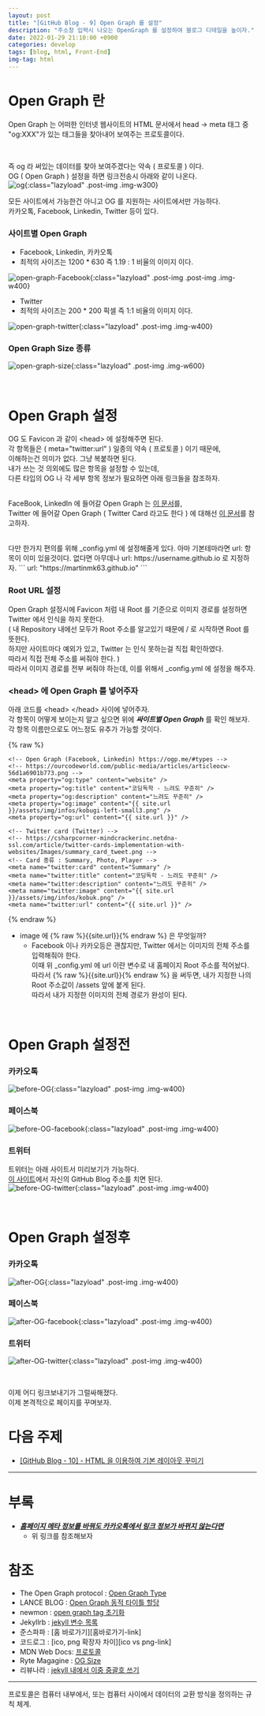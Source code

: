 ```yaml
---
layout: post
title: "[GitHub Blog - 9] Open Graph 를 설정"
description: "주소창 입력시 나오는 OpenGraph 를 설정하여 블로그 디테일을 높이자."
date: 2022-01-29 21:10:00 +0900
categories: develop
tags: [blog, html, Front-End]
img-tag: html
---
```


# Open Graph 란

Open Graph 는 어떠한 인터넷 웹사이트의 HTML 문서에서 head -> meta 태그 중  
"og:XXX"가 있는 태그들을 찾아내어 보여주는 <span class="tooltip" id="id-1">프로토콜</span>이다.

<br>

즉 og 라 써있는 데이터를 찾아 보여주겠다는 약속 ( 프로토콜 ) 이다.  
OG ( Open Graph ) 설정을 하면 링크전송시 아래와 같이 나온다.  
![og](/assets/img/post-img/favicon/og.png){:class="lazyload" .post-img .img-w300}

모든 사이트에서 가능한건 아니고 OG 를 지원하는 사이트에서만 가능하다.  
카카오톡, Facebook, Linkedin, Twitter 등이 있다.

### 사이트별 Open Graph

- Facebook, Linkedin, 카카오톡
- 최적의 사이즈는 1200 \* 630 즉 1.19 : 1 비율의 이미지 이다.

![open-graph-Facebook](https://ourcodeworld.com/public-media/articles/articleocw-56d1a6901b773.png){:class="lazyload" .post-img .post-img .img-w400}

- Twitter
- 최적의 사이즈는 200 \* 200 픽셀 즉 1:1 비율의 이미지 이다.

![open-graph-twitter](https://csharpcorner-mindcrackerinc.netdna-ssl.com/article/twitter-cards-implementation-with-websites/Images/summary_card_tweet.png){:class="lazyload" .post-img .img-w400}

### Open Graph Size 종류

![open-graph-size](https://en.ryte.com/magazine/wp-content/uploads/2020/03/og-image-size-guide.png "오픈 그래프 사이즈 - https://en.ryte.com/magazine/open-grap"){:class="lazyload" .post-img .img-w600}

<br>

# Open Graph 설정

OG 도 Favicon 과 같이 \<head> 에 설정해주면 된다.  
각 항목들은 ( meta="twitter:url" ) 일종의 약속 ( 프로토콜 ) 이기 때문에,  
이해하는건 의미가 없다. 그냥 복붙하면 된다.  
내가 쓰는 것 의외에도 많은 항목을 설정할 수 있는데,  
다른 타입의 OG 나 각 세부 항목 정보가 필요하면 아래 링크들을 참조하자.  
<br>

FaceBook, LinkedIn 에 들어갈 Open Graph 는 [이 문서][og-link]를,  
Twitter 에 들어갈 Open Graph ( Twitter Card 라고도 한다 ) 에 대해선 [이 문서][twitter-card-link]를 참고하자.

<br>
다만 한가지 편의를 위해 _config.yml 에 설정해줄게 있다.  
아마 기본테마라면 url: 항목이 이미 있을것이다.    
없다면 아무데나 url: https://username.github.io 로 지정하자.  
```
url: "https://martinmk63.github.io"
```

### Root URL 설정

Open Graph 설정시에 Favicon 처럼 내 Root 를 기준으로 이미지 경로를 설정하면  
Twitter 에서 인식을 하지 못한다.  
( 내 Repository 내에선 모두가 Root 주소를 알고있기 때문에 / 로 시작하면 Root 를 뜻한다.  
하지만 사이트마다 예외가 있고, Twitter 는 인식 못하는걸 직접 확인하였다.  
따라서 직접 전체 주소를 써줘야 한다. )  
따라서 이미지 경로를 전부 써줘야 하는데, 이를 위해서 \_config.yml 에 설정을 해주자.

### \<head> 에 Open Graph 를 넣어주자

아래 코드를 \<head> \</head> 사이에 넣어주자.  
각 항목이 어떻게 보이는지 알고 싶으면 위에 **_싸이트별 Open Graph_** 를 확인 해보자.  
각 항목 이름만으로도 어느정도 유추가 가능할 것이다.

{% raw %}

```
<!-- Open Graph (Facebook, Linkedin) https://ogp.me/#types -->
<!-- https://ourcodeworld.com/public-media/articles/articleocw-56d1a6901b773.png -->
<meta property="og:type" content="website" />
<meta property="og:title" content="코딩독학 - 느려도 꾸준히" />
<meta property="og:description" content="느려도 꾸준히" />
<meta property="og:image" content="{{ site.url }}/assets/img/infos/kobugi-left-small3.png" />
<meta property="og:url" content="{{ site.url }}" />

<!-- Twitter card (Twitter) -->
<!-- https://csharpcorner-mindcrackerinc.netdna-ssl.com/article/twitter-cards-implementation-with-websites/Images/summary_card_tweet.png -->
<!-- Card 종류 : Summary, Photo, Player -->
<meta name="twitter:card" content="Summary" />
<meta name="twitter:title" content="코딩독학 - 느려도 꾸준히" />
<meta name="twitter:description" content="느려도 꾸준히" />
<meta name="twitter:image" content="{{ site.url }}/assets/img/infos/kobuk.png" />
<meta name="twitter:url" content="{{ site.url }}" />
```

{% endraw %}

- image 에 {% raw %}{{site.url}}{% endraw %} 은 무엇일까?
  - Facebook 이나 카카오등은 괜찮지만, Twitter 에서는 이미지의 전체 주소를 입력해줘야 한다.  
    이때 위 \_config.yml 에 url 이란 변수로 내 홈페이지 Root 주소를 적어놨다.  
    따라서 {% raw %}{{site.url}}{% endraw %} 을 써두면, 내가 지정한 나의 Root 주소값이 /assets 앞에 붙게 된다.  
    따라서 내가 지정한 이미지의 전체 경로가 완성이 된다.

<br>

# Open Graph 설정전

### 카카오톡

![before-OG](/assets/img/post-img/open-graph/before-OG.png){:class="lazyload" .post-img .img-w400}

### 페이스북

![before-OG-facebook](/assets/img/post-img/open-graph/before-og-facebook.png){:class="lazyload" .post-img .img-w400}

### 트위터

트위터는 아래 사이트서 미리보기가 가능하다.  
[이 사이트][twitter-card-val-link]에서 자신의 GitHub Blog 주소를 치면 된다.  
![before-OG-twitter](/assets/img/post-img/open-graph/before-og-twitter.png){:class="lazyload" .post-img .img-w400}

<br>

# Open Graph 설정후

### 카카오톡

![after-OG](/assets/img/post-img/open-graph/after-OG.png){:class="lazyload" .post-img .img-w400}

### 페이스북

![after-OG-facebook](/assets/img/post-img/open-graph/after-og-facebook.png){:class="lazyload" .post-img .img-w400}

### 트위터

![after-OG-twitter](/assets/img/post-img/open-graph/after-og-twitter.png){:class="lazyload" .post-img .img-w400}

<br>

이제 어디 링크보내기가 그럴싸해졌다.  
이제 본격적으로 페이지를 꾸며보자.

# 다음 주제

- [[GitHub Blog - 10] - HTML 을 이용하여 기본 레이아웃 꾸미기][layout-link]

<hr>

# 부록

- **_[홈페이지 메타 정보를 바꿔도 카카오톡에서 링크 정보가 바뀌지 않는다면][og-초기화-link]_**
  - 위 링크를 참조해보자

# 참조

- The Open Graph protocol : [Open Graph Type][og-link]
- LANCE BLOG : [Open Graph 동적 타이틀 할당][og-동적타이틀-link]
- newmon : [open graph tag 초기화][og-초기화-link]
- Jekyllrb : [jekyll 변수 목록][jekyll-변수-link]
- 준스파파 : [홈 바로가기][홈바로가기-link]
- 코드로그 : [ico, png 확장자 차이][ico vs png-link]
- MDN Web Docs: [프로토콜][protocol-link]
- Ryte Magagine : [OG Size][OG-size-link]
- 리뷰나라 : [jekyll 내에서 이중 중괄호 쓰기][raw-link]

<hr>

<div class="tooltip-desc">
    <div class="tooltip-description" id="desc-1">
    프로토콜은 컴퓨터 내부에서, 또는 컴퓨터 사이에서 데이터의 교환 방식을 정의하는 규칙 체계.
    </div>
</div>

[og-link]: https://ogp.me/#types
[twitter-card-link]: https://developer.twitter.com/en/docs/twitter-for-websites/cards/guides/getting-started
[twitter-card-val-link]: https://cards-dev.twitter.com/validator
[og-동적타이틀-link]: https://lanace.github.io/articles/what-is-open-graph/
[og-초기화-link]: https://infinitt.tistory.com/285
[protocol-link]: https://developer.mozilla.org/ko/docs/Glossary/Protocol
[OG-size-link]: https://en.ryte.com/magazine/open-graph
[kakao-link]: /bugs/2022/01/21/kakao-link.html
[jekyll-변수-link]: http://jekyllrb-ko.github.io/docs/variables/
[raw-link]: http://daplus.net/markdown-jekyll%EC%9D%98-%EB%A7%88%ED%81%AC-%EB%8B%A4%EC%9A%B4-%EC%BD%94%EB%93%9C-%EB%B8%94%EB%A1%9D-%EB%82%B4%EC%97%90%EC%84%9C-%EC%9D%B4%EC%A4%91-%EC%A4%91%EA%B4%84%ED%98%B8-%EC%9D%B4%EC%8A%A4/
[layout-link]: /develop/2022/03/14/blog-base-layout-html.html
